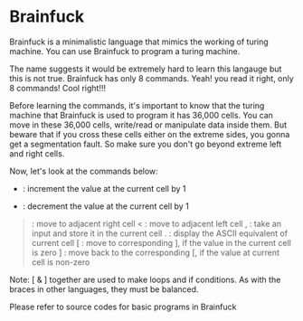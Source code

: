 # Brainfuck

Brainfuck is a minimalistic language that mimics the working of turing machine.
You can use Brainfuck to program a turing machine.

The name suggests it would be extremely hard to learn this langauge but this is not true.
Brainfuck has only 8 commands. Yeah! you read it right, only 8 commands! Cool right!!!

Before learning the commands, it's important to know that the turing machine that Brainfuck 
is used to program it has 36,000 cells. You can move in these 36,000 cells, write/read or manipulate 
data inside them. But beware that if you cross these cells either on the extreme sides, you gonna get
a segmentation fault. So make sure you don't go beyond extreme left and right cells.


Now, let's look at the commands below:

+ : increment the value at the current cell by 1
- : decrement the value at the current cell by 1
> : move to adjacent right cell
< : move to adjacent left cell
, : take an input and store it in the current cell
. : display the ASCII equivalent of current cell
[ : move to corresponding ], if the value in the current cell is zero
] : move back to the corresponding [, if the value at current cell is non-zero

Note: [ & ] together are used to make loops and if conditions. As with the braces in other languages, they must be balanced.

Please refer to source codes for basic programs in Brainfuck
